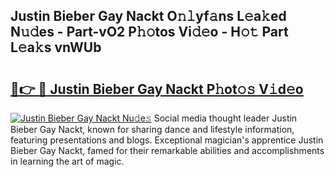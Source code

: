 ## Justin Bieber Gay Nackt O𝚗𝚕yf𝚊ns L𝚎a𝚔ed N𝚞𝚍es - Part-vO2 P𝚑𝚘tos Vi𝚍𝚎o - H𝚘𝚝 Part L𝚎a𝚔s vnWUb

# <h2><a href="http://kf08khw.oniu.top/?m=Justin+Bieber+Gay+Nackt">🔗👉 🔴 Justin Bieber Gay Nackt P𝚑ot𝚘𝚜 V𝚒d𝚎o</a></h2>

[![Justin Bieber Gay Nackt Nu𝚍e𝚜](https://i.imgur.com/0qMVB7G.gif)](http://kf08khw.oniu.top/?m=Justin+Bieber+Gay+Nackt)
Social media thought leader Justin Bieber Gay Nackt, known for sharing dance and lifestyle information, featuring presentations and blogs. Exceptional magician's apprentice Justin Bieber Gay Nackt, famed for their remarkable abilities and accomplishments in learning the art of magic.  
